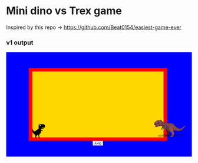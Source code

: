 # Mini dino vs Trex game

Inspired by this repo -> https://github.com/Beat0154/easiest-game-ever

### v1 output
![Alt text](./images/readme.png)
